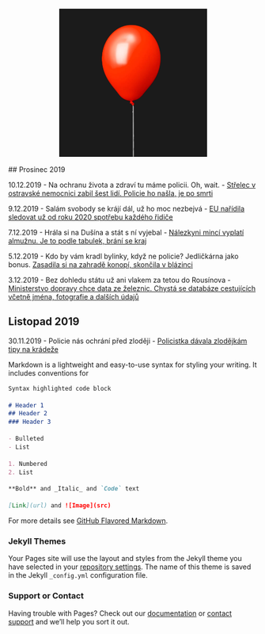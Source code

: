 <p align="center">
   <img src="cervenybalonek.png">
</p>
## Prosinec 2019

10.12.2019 - Na ochranu života a zdraví tu máme policii. Oh, wait. - [Střelec v ostravské nemocnici zabil šest lidí. Policie ho našla, je po smrti](https://www.idnes.cz/ostrava/zpravy/strelba-ostrava-nemocnice-policie-zasah.A191210_081440_ostrava-zpravy_klu)

9.12.2019 - Salám svobody se krájí dál, už ho moc nezbejvá - [EU nařídila sledovat už od roku 2020 spotřebu každého řidiče](http://www.autoforum.cz/predstaveni/eu-naridila-sledovat-od-roku-2020-spotrebu-kazdeho-ridice-nekteri-na-to-doplati/?utm_source=www.seznam.cz&utm_medium=sekce-z-internetu&fbclid=IwAR0SaypAUu5HeAF_kR1FIRaACko1HTcb3wcPIjZ05x0JfnlqOteFWOGPl20)

7.12.2019 - Hrála si na Dušína a stát s ní vyjebal - [Nálezkyni mincí vyplatí almužnu. Je to podle tabulek, brání se kraj](https://www.idnes.cz/pardubice/zpravy/nalezne-nalez-minci-vychodoceske-muzeum-pardubicky-kraj-poklad-chocen.A191206_123349_pardubice-zpravy_lati?)

5.12.2019 - Kdo by vám kradl bylinky, když ne policie? Jedličkárna jako bonus. [Zasadila si na zahradě konopí, skončila v blázinci](https://www.novinky.cz/domaci/clanek/zasadila-si-na-zahrade-konopi-skoncila-v-blazinci-40306030?dop-ab-variant=102&seq-no=3&source=hp&utm_source=www.seznam.cz&utm_medium=z-boxiku&utm_campaign=null&fbclid=IwAR2JTH4a4M41_5WWLE8yxw_ZbqIPl2QEjFnf4ym84vaI6wQwdO29jiv0OoQ)

3.12.2019 - Bez dohledu státu už ani vlakem za tetou do Rousínova - [Ministerstvo dopravy chce data ze železnic. Chystá se databáze cestujících včetně jména, fotografie a dalších údajů](https://www.zive.cz/clanky/ministerstvo-dopravy-chce-data-ze-zeleznic-chysta-se-databaze-cestujicich-vcetne-jmena-fotografie-a-dalsich-udaju/sc-3-a-201466/default.aspx?fbclid=IwAR3Z291mNZHGooB0zCKfv4gZHAi3HOKEv3zax4V-Jw1wn6Sizx-uuteIl7o)

## Listopad 2019

30.11.2019 - Policie nás ochrání před zloději - [Policistka dávala zlodějkám tipy na krádeže](https://www.novinky.cz/krimi/clanek/policistka-davala-zlodejkam-tipy-na-kradeze-40305361?dop-ab-variant=0&seq-no=2&source=hp&utm_source=www.seznam.cz&utm_medium=z-boxiku&utm_campaign=null)



Markdown is a lightweight and easy-to-use syntax for styling your writing. It includes conventions for

```markdown
Syntax highlighted code block

# Header 1
## Header 2
### Header 3

- Bulleted
- List

1. Numbered
2. List

**Bold** and _Italic_ and `Code` text

[Link](url) and ![Image](src)
```

For more details see [GitHub Flavored Markdown](https://guides.github.com/features/mastering-markdown/).

### Jekyll Themes

Your Pages site will use the layout and styles from the Jekyll theme you have selected in your [repository settings](https://github.com/blacktailedhawk/cervenybalonek/settings). The name of this theme is saved in the Jekyll `_config.yml` configuration file.

### Support or Contact

Having trouble with Pages? Check out our [documentation](https://help.github.com/categories/github-pages-basics/) or [contact support](https://github.com/contact) and we’ll help you sort it out.
